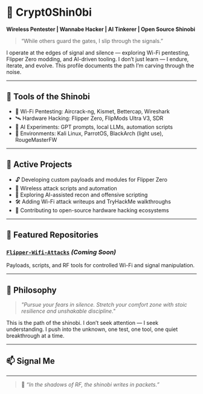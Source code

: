 # 🥷 Crypt0Shin0bi

**Wireless Pentester | Wannabe Hacker | AI Tinkerer | Open Source Shinobi**

> “While others guard the gates, I slip through the signals.”  

I operate at the edges of signal and silence — exploring Wi-Fi pentesting, Flipper Zero modding, and AI-driven tooling. I don’t just learn — I endure, iterate, and evolve. This profile documents the path I’m carving through the noise.

---

## 🔧 Tools of the Shinobi

- 📡 Wi-Fi Pentesting: Aircrack-ng, Kismet, Bettercap, Wireshark  
- 🛰️ Hardware Hacking: Flipper Zero, FlipMods Ultra V3, SDR  
- 🤖 AI Experiments: GPT prompts, local LLMs, automation scripts  
- 🐧 Environments: Kali Linux, ParrotOS, BlackArch (light use), RougeMasterFW  

---

## 🧪 Active Projects

- 🔓 Developing custom payloads and modules for Flipper Zero  
- 📶 Wireless attack scripts and automation  
- 🧠 Exploring AI-assisted recon and offensive scripting  
- 🛠️ Adding Wi-Fi attack writeups and TryHackMe walkthroughs  
- 🔧 Contributing to open-source hardware hacking ecosystems  

---

## 📌 Featured Repositories

### [`Flipper-Wifi-Attacks`](https://github.com/Crypt0Shin0bi) *(Coming Soon)*  
Payloads, scripts, and RF tools for controlled Wi-Fi and signal manipulation.

---

## 🧭 Philosophy

> *"Pursue your fears in silence. Stretch your comfort zone with stoic resilience and unshakable discipline."*

This is the path of the shinobi. I don’t seek attention — I seek understanding. I push into the unknown, one test, one tool, one quiet breakthrough at a time.

---

## 📫 Signal Me



---

> 🥷 *“In the shadows of RF, the shinobi writes in packets.”*

